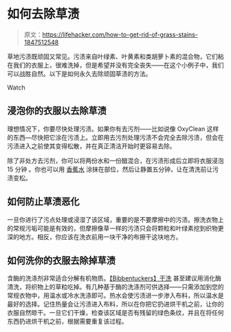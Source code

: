 # 如何去除草渍

> 原文：<https://lifehacker.com/how-to-get-rid-of-grass-stains-1847512548>

草地污渍既顽固又常见。污渍来自叶绿素、叶黄素和类胡萝卜素的混合物，它们粘在我们的衣服上，很难洗掉，但是希望并没有完全丧失——在这个小例子中，我们可以战胜自然。以下是如何永久去除顽固草渍的方法。

Watch

## 浸泡你的衣服以去除草渍

理想情况下，你要尽快处理污渍。如果你有去污剂——比如说像 OxyClean 这样的东西—尽快把它涂在污渍上。立即用去污剂处理污渍不会完全去除污渍，但会在污渍进入之前使其变得松散，并在真正清洁开始时更容易去除。

除了非处方去污剂，你可以将两份水和一份醋混合，在污渍形成后立即将衣服浸泡 15 分钟 。你也可以用 [香蕉水](https://www.sportsmomsurvivalguide.com/grass-stain-removal-guide/) 涂抹在部位，然后让静置五分钟，让在清洗前让污渍变松。

## 如何防止草渍恶化

一旦你进行了污点处理或浸湿了该区域，重要的是不要摩擦中的污渍。擦洗衣物上的常规污垢可能是有效的，但摩擦像草一样的污渍只会将颗粒和叶绿素挖到织物更深的地方。相反，你应该在洗衣前用一块干净的布擦干这块地方。

## 如何洗你的衣服去除掉草渍

含酶的洗涤剂非常适合分解有机物质。[【Bibbentuckers】干洗](https://www.bibbentuckers.com/grass-stain-removal/) 甚至建议用消化酶清洗，将织物上的草粒吃掉。有几种基于酶的洗涤剂可供选择——只需添加到您的常规衣物中，用温水或冷水洗涤即可。热水会使污渍进一步渗入布料，所以温水是最好的选择。记住热量会让污渍进入布料，所以在你把它扔进烘干机之前，让你的衣服自然晾干。一旦它们干燥，检查该区域是否有残留的绿色条纹，并且在将任何东西扔进烘干机之前，根据需要重复该过程。